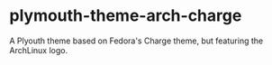 # plymouth-theme-arch-charge
A Plyouth theme based on Fedora's Charge theme, but featuring the ArchLinux logo.

